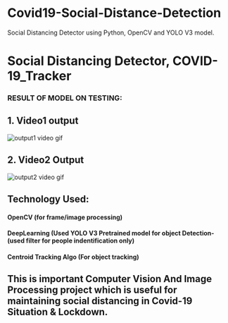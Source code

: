 # Covid19-Social-Distance-Detection
Social Distancing Detector using Python, OpenCV and YOLO V3 model.

# Social Distancing Detector, COVID-19_Tracker
### RESULT OF MODEL ON TESTING:
## 1. Video1 output

![output1 video gif](https://user-images.githubusercontent.com/56020385/116824466-0ca61b00-aba8-11eb-9366-3321ac21a6b9.gif)


## 2. Video2 Output

![output2 video gif](https://user-images.githubusercontent.com/56020385/116824487-26476280-aba8-11eb-8e59-ce2e7c0c0c28.gif)


## Technology Used:
#### OpenCV (for frame/image processing)
#### DeepLearning (Used YOLO V3 Pretrained model for object Detection-(used filter for people indentification only)
#### Centroid Tracking Algo (For object  tracking)

## This is important Computer Vision And Image Processing project which is useful for maintaining social distancing in Covid-19 Situation & Lockdown.

